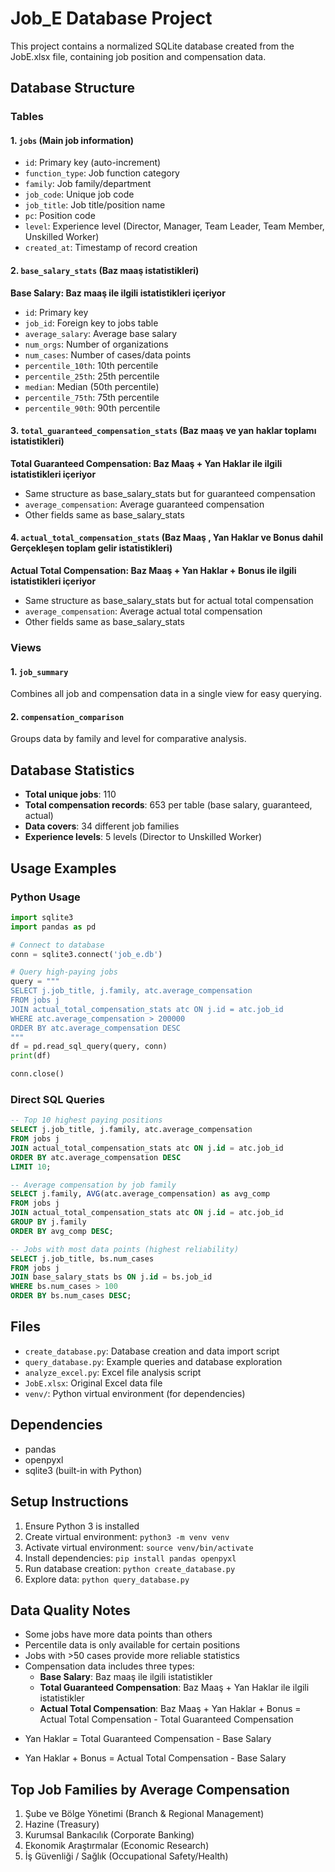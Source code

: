 # Job_E Database Project

This project contains a normalized SQLite database created from the JobE.xlsx file, containing job position and compensation data.

## Database Structure

### Tables

#### 1. `jobs` (Main job information)
- `id`: Primary key (auto-increment)
- `function_type`: Job function category
- `family`: Job family/department
- `job_code`: Unique job code
- `job_title`: Job title/position name
- `pc`: Position code
- `level`: Experience level (Director, Manager, Team Leader, Team Member, Unskilled Worker)
- `created_at`: Timestamp of record creation

#### 2. `base_salary_stats` (Baz maaş istatistikleri)
**Base Salary: Baz maaş ile ilgili istatistikleri içeriyor**
- `id`: Primary key
- `job_id`: Foreign key to jobs table
- `average_salary`: Average base salary
- `num_orgs`: Number of organizations
- `num_cases`: Number of cases/data points
- `percentile_10th`: 10th percentile
- `percentile_25th`: 25th percentile
- `median`: Median (50th percentile)
- `percentile_75th`: 75th percentile
- `percentile_90th`: 90th percentile

#### 3. `total_guaranteed_compensation_stats` (Baz maaş ve yan haklar toplamı istatistikleri)
**Total Guaranteed Compensation: Baz Maaş + Yan Haklar ile ilgili istatistikleri içeriyor**
- Same structure as base_salary_stats but for guaranteed compensation
- `average_compensation`: Average guaranteed compensation
- Other fields same as base_salary_stats

#### 4. `actual_total_compensation_stats` (Baz Maaş , Yan Haklar ve Bonus dahil Gerçekleşen toplam gelir istatistikleri)
**Actual Total Compensation: Baz Maaş + Yan Haklar + Bonus ile ilgili istatistikleri içeriyor**
- Same structure as base_salary_stats but for actual total compensation
- `average_compensation`: Average actual total compensation
- Other fields same as base_salary_stats

### Views

#### 1. `job_summary`
Combines all job and compensation data in a single view for easy querying.

#### 2. `compensation_comparison`
Groups data by family and level for comparative analysis.

## Database Statistics

- **Total unique jobs**: 110
- **Total compensation records**: 653 per table (base salary, guaranteed, actual)
- **Data covers**: 34 different job families
- **Experience levels**: 5 levels (Director to Unskilled Worker)

## Usage Examples

### Python Usage
```python
import sqlite3
import pandas as pd

# Connect to database
conn = sqlite3.connect('job_e.db')

# Query high-paying jobs
query = """
SELECT j.job_title, j.family, atc.average_compensation 
FROM jobs j
JOIN actual_total_compensation_stats atc ON j.id = atc.job_id
WHERE atc.average_compensation > 200000
ORDER BY atc.average_compensation DESC
"""
df = pd.read_sql_query(query, conn)
print(df)

conn.close()
```

### Direct SQL Queries
```sql
-- Top 10 highest paying positions
SELECT j.job_title, j.family, atc.average_compensation
FROM jobs j
JOIN actual_total_compensation_stats atc ON j.id = atc.job_id
ORDER BY atc.average_compensation DESC
LIMIT 10;

-- Average compensation by job family
SELECT j.family, AVG(atc.average_compensation) as avg_comp
FROM jobs j
JOIN actual_total_compensation_stats atc ON j.id = atc.job_id
GROUP BY j.family
ORDER BY avg_comp DESC;

-- Jobs with most data points (highest reliability)
SELECT j.job_title, bs.num_cases
FROM jobs j
JOIN base_salary_stats bs ON j.id = bs.job_id
WHERE bs.num_cases > 100
ORDER BY bs.num_cases DESC;
```

## Files


- `create_database.py`: Database creation and data import script
- `query_database.py`: Example queries and database exploration
- `analyze_excel.py`: Excel file analysis script
- `JobE.xlsx`: Original Excel data file
- `venv/`: Python virtual environment (for dependencies)

## Dependencies

- pandas
- openpyxl
- sqlite3 (built-in with Python)

## Setup Instructions

1. Ensure Python 3 is installed
2. Create virtual environment: `python3 -m venv venv`
3. Activate virtual environment: `source venv/bin/activate`
4. Install dependencies: `pip install pandas openpyxl`
5. Run database creation: `python create_database.py`
6. Explore data: `python query_database.py`

## Data Quality Notes

- Some jobs have more data points than others
- Percentile data is only available for certain positions
- Jobs with >50 cases provide more reliable statistics
- Compensation data includes three types:
  - **Base Salary**: Baz maaş ile ilgili istatistikler
  - **Total Guaranteed Compensation**: Baz Maaş + Yan Haklar ile ilgili istatistikler
  - **Actual Total Compensation**: Baz Maaş + Yan Haklar + Bonus = Actual Total Compensation - Total Guaranteed Compensation  

+ Yan Haklar = Total Guaranteed Compensation - Base Salary

+ Yan Haklar + Bonus = Actual Total Compensation - Base Salary


## Top Job Families by Average Compensation

1. Şube ve Bölge Yönetimi (Branch & Regional Management)
2. Hazine (Treasury)
3. Kurumsal Bankacılık (Corporate Banking)
4. Ekonomik Araştırmalar (Economic Research)
5. İş Güvenliği / Sağlık (Occupational Safety/Health) 